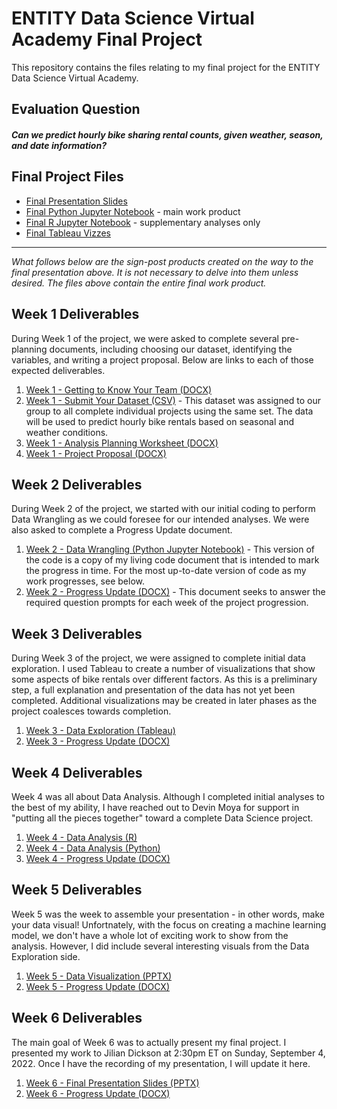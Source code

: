 # ENTITY Data Science Virtual Academy Final Project
 This repository contains the files relating to my final project for the ENTITY Data Science Virtual Academy.
 
 ## Evaluation Question
 #### *Can we predict hourly bike sharing rental counts, given weather, season, and date information?*
 
 ## Final Project Files
* [Final Presentation Slides](https://github.com/aglisson6/ENTITY-Data-Science-Virtual-Academy-Final-Project/blob/main/Abi%20Glisson%20-%20Final%20Project%20Presentation.pptx)
* [Final Python Jupyter Notebook](https://github.com/aglisson6/ENTITY-Data-Science-Virtual-Academy-Final-Project/blob/main/Abi_Glisson%20-%20Final%20Project%20-%20Python.ipynb) - main work product
* [Final R Jupyter Notebook](https://github.com/aglisson6/ENTITY-Data-Science-Virtual-Academy-Final-Project/blob/main/Abi_Glisson%20-%20Final%20Project%20-%20R.ipynb) - supplementary analyses only
* [Final Tableau Vizzes](https://public.tableau.com/views/BikeRentalsFinalProject/Sheet1?:language=en-US&publish=yes&:display_count=n&:origin=viz_share_link)

---
*What follows below are the sign-post products created on the way to the final presentation above. It is not necessary to delve into them unless desired. The files above contain the entire final work product.*

## Week 1 Deliverables
During Week 1 of the project, we were asked to complete several pre-planning documents, including choosing our dataset, identifying the variables, and writing a project proposal. Below are links to each of those expected deliverables.

1. [Week 1 - Getting to Know Your Team (DOCX)](https://github.com/aglisson6/ENTITY-Data-Science-Virtual-Academy-Final-Project/blob/main/Week%201%20-%20Get%20to%20Know%20Your%20Team.docx)
2. [Week 1 - Submit Your Dataset (CSV)](https://github.com/aglisson6/ENTITY-Data-Science-Virtual-Academy-Final-Project/blob/main/hour.csv) - This dataset was assigned to our group to all complete individual projects using the same set. The data will be used to predict hourly bike rentals based on seasonal and weather conditions.
3. [Week 1 - Analysis Planning Worksheet (DOCX)](https://github.com/aglisson6/ENTITY-Data-Science-Virtual-Academy-Final-Project/blob/main/Week%201%20-%20Analysis%20Planning%20Worksheet.docx)
4. [Week 1 - Project Proposal (DOCX)](https://github.com/aglisson6/ENTITY-Data-Science-Virtual-Academy-Final-Project/blob/main/Week%201%20-%20Project%20Proposal.docx)

## Week 2 Deliverables
During Week 2 of the project, we started with our initial coding to perform Data Wrangling as we could foresee for our intended analyses. We were also asked to complete a Progress Update document.

1. [Week 2 - Data Wrangling (Python Jupyter Notebook)](https://github.com/aglisson6/ENTITY-Data-Science-Virtual-Academy-Final-Project/blob/main/Week%202%20-%20Data%20Wrangling.ipynb) - This version of the code is a copy of my living code document that is intended to mark the progress in time. For the most up-to-date version of code as my work progresses, see below.
2. [Week 2 - Progress Update (DOCX)](https://github.com/aglisson6/ENTITY-Data-Science-Virtual-Academy-Final-Project/blob/main/Week%202%20-%20Project%20Progress%20Update.docx) - This document seeks to answer the required question prompts for each week of the project progression.

## Week 3 Deliverables
During Week 3 of the project, we were assigned to complete initial data exploration. I used Tableau to create a number of visualizations that show some aspects of bike rentals over different factors. As this is a preliminary step, a full explanation and presentation of the data has not yet been completed. Additional visualizations may be created in later phases as the project coalesces towards completion.
1. [Week 3 - Data Exploration (Tableau)](https://public.tableau.com/app/profile/abi.glisson/viz/BikeRentalsFinalProject/Sheet1)
2. [Week 3 - Progress Update (DOCX)](https://github.com/aglisson6/ENTITY-Data-Science-Virtual-Academy-Final-Project/blob/main/Week%203%20-%20Project%20Progress%20Update.docx)

## Week 4 Deliverables
Week 4 was all about Data Analysis. Although I completed initial analyses to the best of my ability, I have reached out to Devin Moya for support in "putting all the pieces together" toward a complete Data Science project.
1. [Week 4 - Data Analysis (R)](https://github.com/aglisson6/ENTITY-Data-Science-Virtual-Academy-Final-Project/blob/main/Week%204%20-%20Data%20Analysis%20(R).ipynb)
2. [Week 4 - Data Analysis (Python)](https://github.com/aglisson6/ENTITY-Data-Science-Virtual-Academy-Final-Project/blob/main/Week%204%20-%20Data%20Analysis%20(Python).ipynb)
3. [Week 4 - Progress Update (DOCX)](https://github.com/aglisson6/ENTITY-Data-Science-Virtual-Academy-Final-Project/blob/main/Week%204%20-%20Project%20Progress%20Update.docx)

## Week 5 Deliverables
Week 5 was the week to assemble your presentation - in other words, make your data visual! Unfortnately, with the focus on creating a machine learning model, we don't have a whole lot of exciting work to show from the analysis. However, I did include several interesting visuals from the Data Exploration side.
1. [Week 5 - Data Visualization (PPTX)](https://github.com/aglisson6/ENTITY-Data-Science-Virtual-Academy-Final-Project/blob/main/Abi%20Glisson%20-%20Final%20Project%20Presentation.pptx)
2. [Week 5 - Progress Update (DOCX)](https://github.com/aglisson6/ENTITY-Data-Science-Virtual-Academy-Final-Project/blob/main/Week%205%20-%20Project%20Progress%20Update.docx)

## Week 6 Deliverables
The main goal of Week 6 was to actually present my final project. I presented my work to Jilian Dickson at 2:30pm ET on Sunday, September 4, 2022. Once I have the recording of my presentation, I will update it here.
1. [Week 6 - Final Presentation Slides (PPTX)](https://github.com/aglisson6/ENTITY-Data-Science-Virtual-Academy-Final-Project/blob/main/Abi%20Glisson%20-%20Final%20Project%20Presentation.pptx)
2. [Week 6 - Progress Update (DOCX)](https://github.com/aglisson6/ENTITY-Data-Science-Virtual-Academy-Final-Project/blob/main/Week%206%20-%20Project%20Progress%20Update.docx)
